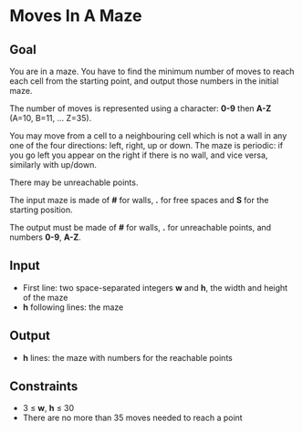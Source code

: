 # Moves In A Maze

## Goal

You are in a maze. You have to find the minimum number of moves to reach each
cell from the starting point, and output those numbers in the initial maze.

The number of moves is represented using a character: **0-9** then **A-Z**
(A=10, B=11, ... Z=35).

You may move from a cell to a neighbouring cell which is not a wall in any one
of the four directions: left, right, up or down. The maze is periodic: if you go
left you appear on the right if there is no wall, and vice versa, similarly with
up/down.

There may be unreachable points.

The input maze is made of **#** for walls, **.** for free spaces and **S** for
the starting position.

The output must be made of **#** for walls, **.** for unreachable points, and
numbers **0-9**, **A-Z**.

## Input

-   First line: two space-separated integers **w** and **h**, the width and
    height of the maze
-   **h** following lines: the maze

## Output

-   **h** lines: the maze with numbers for the reachable points

## Constraints

-   3 &leq; **w**, **h** &leq; 30
-   There are no more than 35 moves needed to reach a point
